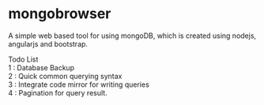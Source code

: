 # mongobrowser
A simple web based tool for using mongoDB, which is created using nodejs, angularjs and bootstrap.

Todo List <br>
1 : Database Backup<br>
2 : Quick common querying syntax<br>
3 : Integrate code mirror for writing queries<br> 
4 : Pagination for query result.<br>
